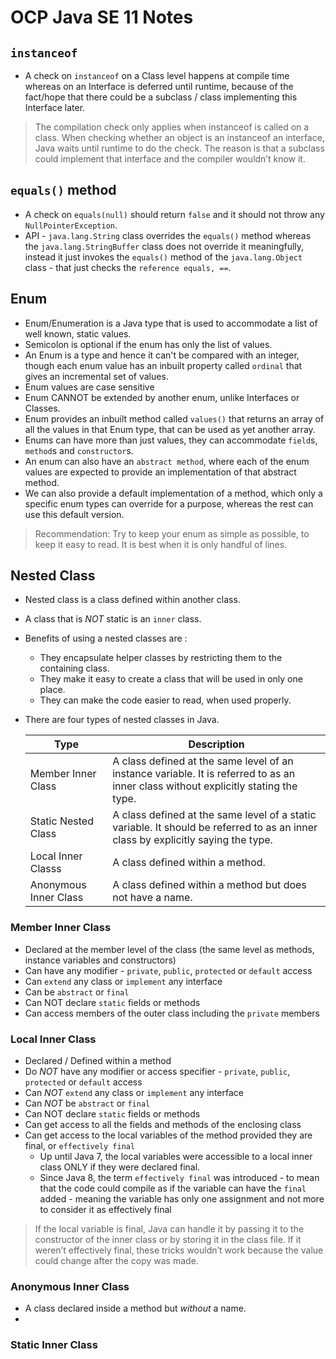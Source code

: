 # OCP Java SE 11 Notes

## `instanceof`

 * A check on `instanceof` on a Class level happens at compile time
   whereas on an Interface is deferred until runtime, because of the
   fact/hope that there could be a subclass / class implementing this
   Interface later.
 > The compilation check only applies when instanceof is called on a class. When checking whether an object is an instanceof an interface, Java waits until runtime to do the
   check. The reason is that a subclass could implement that interface and the compiler
   wouldn’t know it.

## `equals()` method

 * A check on `equals(null)` should return `false` and 
    it should not throw any `NullPointerException`.
 * API - `java.lang.String` class overrides the `equals()` method
    whereas the `java.lang.StringBuffer` class does not override it 
   meaningfully, instead it just invokes the `equals()` method of the 
   `java.lang.Object` class - that just checks the 
   `reference equals, ==`.
   
## Enum

 * Enum/Enumeration is a Java type that is used to accommodate a list of well known, static values. 
 * Semicolon is optional if the enum has only the list of values.
 * An Enum is a type and hence it can't be compared with an integer, though
   each enum value has an inbuilt property called `ordinal` that gives an
   incremental set of values.
 * Enum values are case sensitive
 * Enum CANNOT be extended by another enum, unlike Interfaces or Classes.
 * Enum provides an inbuilt method called `values()` that returns an array of 
   all the values in that Enum type, that can be used as yet another array.
 * Enums can have more than just values, they can accommodate `field`s, 
   `method`s and `constructor`s. 
 * An enum can also have an `abstract method`, where each of the enum values are
   expected to provide an implementation of that abstract method. 
 * We can also provide a default implementation of a method, which only a specific
   enum types can override for a purpose, whereas the rest can use this default version.
   
> Recommendation: Try to keep your enum as simple as possible, to keep it easy to read. 
> It is best when it is only handful of lines.

## Nested Class

 * Nested class is a class defined within another class. 
 * A class that is *NOT* static is an `inner` class.
 * Benefits of using a nested classes are :
     * They encapsulate helper classes by restricting them to the containing class.
     * They make it easy to create a class that will be used in only one place.
     * They can make the code easier to read, when used properly.
 * There are four types of nested classes in Java.
    
    | Type | Description |
    | ---- | ----------- |
    | Member Inner Class | A class defined at the same level of an instance variable. It is referred to as an inner class without explicitly stating the type. | 
    | Static Nested Class | A class defined at the same level of a static variable. It should be referred to as an inner class by explicitly saying the type. |
    | Local Inner Classs | A class defined within a method. |
    | Anonymous Inner Class | A class defined within a method but does not have a name. |

### Member Inner Class

 * Declared at the member level of the class (the same level as methods, instance variables and constructors)
 * Can have any modifier - `private`, `public`, `protected` or `default` access
 * Can `extend` any class or `implement` any interface
 * Can be `abstract` or `final`   
 * Can NOT declare `static` fields or methods   
 * Can access members of the outer class including the `private` members

### Local Inner Class

* Declared / Defined within a method
* Do _NOT_ have any modifier or access specifier - `private`, `public`, `protected` or `default` access
* Can _NOT_ `extend` any class or `implement` any interface
* Can _NOT_ be `abstract` or `final`
* Can NOT declare `static` fields or methods
* Can get access to all the fields and methods of the enclosing class
* Can get access to the local variables of the method provided they are final, or `effectively final`
    * Up until Java 7, the local variables were accessible to a local inner class ONLY if they were declared final.
    * Since Java 8, the term `effectively final` was introduced - to mean that the
      code could compile as if the variable can have the `final` added -
      meaning the variable has only one assignment and not more to consider it as effectively final

> If the local variable is final,  Java can handle it by passing it to the constructor
> of the inner class or by storing it in the class file.
> If it weren’t effectively final, these tricks wouldn’t work because the value could change
after the copy was made.

### Anonymous Inner Class

* A class declared inside a method but *without* a name.
* 

### Static Inner Class 